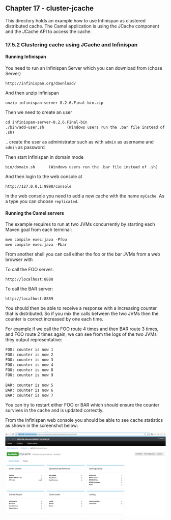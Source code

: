 Chapter 17 - cluster-jcache
---------------------------

This directory holds an example how to use Infinispan as clustered distributed cache.
The Camel application is using the JCache component and the JCache API to access the cache. 

### 17.5.2 Clustering cache using JCache and Infinispan

#### Running Infinispan

You need to run an Infinispan Server which you can download from (chose Server)

    http://infinispan.org/download/
    
And then unzip Infinispan
     
    unzip infinispan-server-8.2.6.Final-bin.zip

Then we need to create an user

    cd infinispan-server-8.2.6.Final-bin
    ./bin/add-user.sh          (Windows users run the .bar file instead of .sh)               
    
.. create the user as administrator such as with `admin` as username and `admin` as password    

Then start Infinispan in domain mode 

    bin/domain.sh      (Windows users run the .bar file instead of .sh)
   
And then login to the web console at
   
    http://127.0.0.1:9990/console

In the web console you need to add a new cache with the name `myCache`. As a type you can choose `replicated`.

#### Running the Camel servers

The example requires to run at two JVMs concurrently by starting each Maven goal from each terminal:

    mvn compile exec:java -Pfoo
    mvn compile exec:java -Pbar

From another shell you can call either the foo or the bar JVMs from a web browser with

To call the FOO server:

    http://localhost:8888   

To call the BAR server:

    http://localhost:8889

You should then be able to receive a response with a increasing counter that is distributed. So if you
mix the calls between the two JVMs then the counter is correct increased by one each time.

For example if we call the FOO route 4 times and then BAR route 3 times, and FOO route 2 times again, 
we can see from the logs of the two JVMs they output representative:

```
FOO: counter is now 1
FOO: counter is now 2
FOO: counter is now 3
FOO: counter is now 4
FOO: counter is now 8
FOO: counter is now 9

BAR: counter is now 5
BAR: counter is now 6
BAR: counter is now 7
```

You can try to restart either FOO or BAR which should ensure the counter survives in the cache and is updated correctly.

From the Infinispan web console you should be able to see cache statistics as shown in the screenshot below:

![Infinispan Web Console](infinispan-console.png "Cache Statistics")
